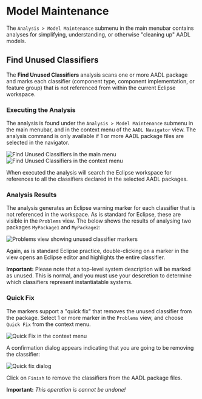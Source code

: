 <!--
Copyright (c) 2004-2021 Carnegie Mellon University and others. (see Contributors file). 
All Rights Reserved.

NO WARRANTY. ALL MATERIAL IS FURNISHED ON AN "AS-IS" BASIS. CARNEGIE MELLON UNIVERSITY MAKES NO WARRANTIES OF ANY
KIND, EITHER EXPRESSED OR IMPLIED, AS TO ANY MATTER INCLUDING, BUT NOT LIMITED TO, WARRANTY OF FITNESS FOR PURPOSE
OR MERCHANTABILITY, EXCLUSIVITY, OR RESULTS OBTAINED FROM USE OF THE MATERIAL. CARNEGIE MELLON UNIVERSITY DOES NOT
MAKE ANY WARRANTY OF ANY KIND WITH RESPECT TO FREEDOM FROM PATENT, TRADEMARK, OR COPYRIGHT INFRINGEMENT.

This program and the accompanying materials are made available under the terms of the Eclipse Public License 2.0
which is available at https://www.eclipse.org/legal/epl-2.0/
SPDX-License-Identifier: EPL-2.0

Created, in part, with funding and support from the United States Government. (see Acknowledgments file).

This program includes and/or can make use of certain third party source code, object code, documentation and other
files ("Third Party Software"). The Third Party Software that is used by this program is dependent upon your system
configuration. By using this program, You agree to comply with any and all relevant Third Party Software terms and
conditions contained in any such Third Party Software or separate license file distributed with such Third Party
Software. The parties who own the Third Party Software ("Third Party Licensors") are intended third party benefici-
aries to this license with respect to the terms applicable to their Third Party Software. Third Party Software li-
censes only apply to the Third Party Software and not any other portion of this program or this program as a whole.
-->
# Model Maintenance

The `Analysis > Model Maintenance` submenu in the main menubar contains analyses for simplifying, understanding, or otherwise "cleaning up" AADL models.  

## Find Unused Classifiers

The **Find Unused Classifiers** analysis scans one or more AADL package and marks each classifier (component type, component implementation, or feature group) that is not referenced from within the current Eclipse workspace.  

### Executing the Analysis

The analysis is found under the `Analysis > Model Maintenance` submenu in the main menubar, and in the context menu of the `AADL Navigator` view.  The analysis command is only available if 1 or more AADL package files are selected in the navigator.

![Find Unused Classifiers in the main menu](images/find-unused-main-menu.png)
![Find Unused Classifiers in the context menu](images/find-unused-context-menu.png)

When executed the analysis will search the Eclipse workspace for references to all the classifiers declared in the selected AADL packages.  

### Analysis Results

The analysis generates an Eclipse warning marker for each classifier that is not referenced in the workspace.  As is standard for Eclipse, these are visible in the `Problems` view.  The below shows the results of analysing two packages `MyPackage1` and `MyPackage2`:

![Problems view showing unused classifier markers](images/unused-markers.png)

Again, as is standard Eclipse practice, double-clicking on a marker in the view opens an Eclipse editor and highlights the entire classifier.

**Important:** Please note that a top-level system description will be marked as unused.  This is normal, and you must use your descretion to determine which classifiers represent instantiatable systems.


### Quick Fix

The markers support a "quick fix" that removes the unused classifier from the package.  Select 1 or more marker in the `Problems` view, and choose `Quick Fix` from the context menu.

![Quick Fix in the context menu](images/quick-fix-menu.png)

A confirmation dialog appears indicating that you are going to be removing the classifier:

![Quick fix dialog](images/quick-fix-dialog.png)

Click on `Finish` to remove the classifiers from the AADL package files.  

**Important:** _This operation is cannot be undone!_



